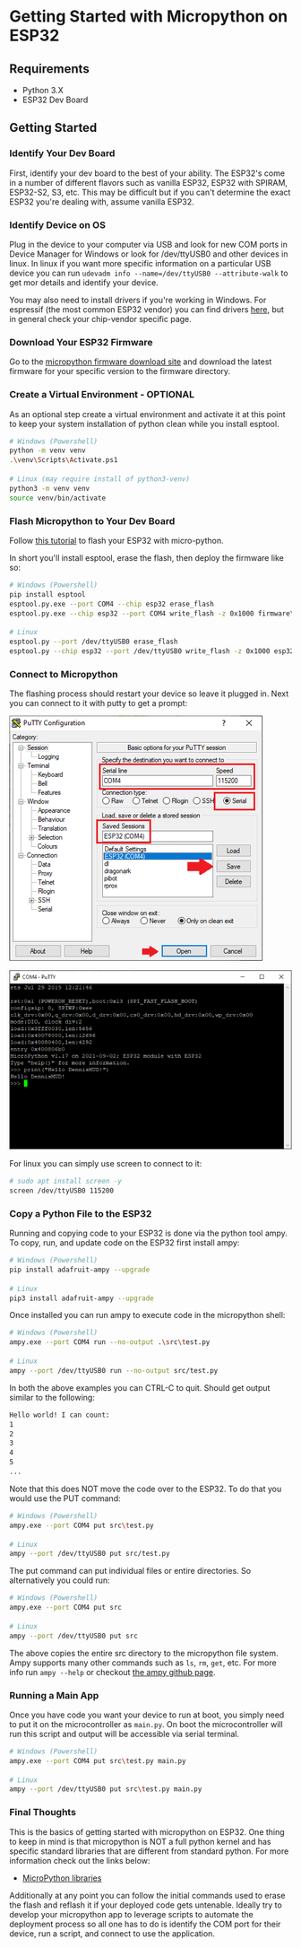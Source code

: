 # Getting Started with Micropython on ESP32

## Requirements

- Python 3.X
- ESP32 Dev Board

## Getting Started

### Identify Your Dev Board

First, identify your dev board to the best of your ability. The ESP32's come in a number of different flavors such as
vanilla ESP32, ESP32 with SPIRAM, ESP32-S2, S3, etc. This may be difficult but if you can't determine the exact ESP32
you're dealing with, assume vanilla ESP32.

### Identify Device on OS

Plug in the device to your computer via USB and look for new COM ports in Device Manager for Windows or look for
/dev/ttyUSB0 and other devices in linux. In linux if you want more specific information on a particular USB device you
can run `udevadm info --name=/dev/ttyUSB0 --attribute-walk` to get mor details and identify your device.

You may also need to install drivers if you're working in Windows. For espressif (the most common ESP32 vendor) you can
find drivers [here](https://www.silabs.com/developers/usb-to-uart-bridge-vcp-drivers), but in general check your
chip-vendor specific page.

### Download Your ESP32 Firmware

Go to the [micropython firmware download site](https://micropython.org/download/#esp32) and download the latest
firmware for your specific version to the firmware directory.

### Create a Virtual Environment - OPTIONAL

As an optional step create a virtual environment and activate it at this point to keep your system installation of
python clean while you install esptool.

```bash
# Windows (Powershell)
python -m venv venv
.\venv\Scripts\Activate.ps1

# Linux (may require install of python3-venv)
python3 -m venv venv 
source venv/bin/activate
```

### Flash Micropython to Your Dev Board

Follow [this tutorial](https://docs.micropython.org/en/latest/esp32/tutorial/intro.html) to flash your ESP32 with
micro-python.

In short you'll install esptool, erase the flash, then deploy the firmware like so:

```bash
# Windows (Powershell)
pip install esptool
esptool.py.exe --port COM4 --chip esp32 erase_flash
esptool.py.exe --chip esp32 --port COM4 write_flash -z 0x1000 firmware\esp32-20210902-v1.17.bin

# Linux
esptool.py --port /dev/ttyUSB0 erase_flash
esptool.py --chip esp32 --port /dev/ttyUSB0 write_flash -z 0x1000 esp32-20210902-v1.17.bin
```

### Connect to Micropython

The flashing process should restart your device so leave it plugged in. Next you can connect to it with putty to get
a prompt:

![](img/20220102-PuttySettings.PNG)

![](img/20221002-MicropythonTerminal.PNG)

For linux you can simply use screen to connect to it:

```bash
# sudo apt install screen -y
screen /dev/ttyUSB0 115200
```

### Copy a Python File to the ESP32

Running and copying code to your ESP32 is done via the python tool ampy. To copy, run, and update code on the ESP32
first install ampy:

```bash
# Windows (Powershell)
pip install adafruit-ampy --upgrade

# Linux
pip3 install adafruit-ampy --upgrade
```

Once installed you can run ampy to execute code in the micropython shell:

```bash
# Windows (Powershell)
ampy.exe --port COM4 run --no-output .\src\test.py

# Linux
ampy --port /dev/ttyUSB0 run --no-output src/test.py
```

In both the above examples you can CTRL-C to quit. Should get output similar to the following:

```bash
Hello world! I can count:
1
2
3
4
5
...
```

Note that this does NOT move the code over to the ESP32. To do that you would use the PUT command:

```bash
# Windows (Powershell)
ampy.exe --port COM4 put src\test.py

# Linux
ampy --port /dev/ttyUSB0 put src/test.py
```

The put command can put individual files or entire directories. So alternatively you could run:

```bash
# Windows (Powershell)
ampy.exe --port COM4 put src

# Linux
ampy --port /dev/ttyUSB0 put src
```

The above copies the entire src directory to the micropython file system. Ampy supports many other commands such as
`ls`, `rm`, `get`, etc. For more info run `ampy --help` or checkout
[the ampy github page](https://github.com/scientifichackers/ampy).

### Running a Main App

Once you have code you want your device to run at boot, you simply need to put it on the microcontroller as `main.py`.
On boot the microcontroller will run this script and output will be accessible via serial terminal.

```bash
# Windows (Powershell)
ampy.exe --port COM4 put src\test.py main.py

# Linux
ampy --port /dev/ttyUSB0 put src\test.py main.py
```

### Final Thoughts

This is the basics of getting started with micropython on ESP32. One thing to keep in mind is that micropython is NOT a
full python kernel and has specific standard libraries that are different from standard python. For more information
check out the links below:

- [MicroPython libraries](https://docs.micropython.org/en/latest/library/index.html)

Additionally at any point you can follow the initial commands used to erase the flash and reflash it if your deployed
code gets untenable. Ideally try to develop your micropython app to leverage scripts to automate the deployment process
so all one has to do is identify the COM port for their device, run a script, and connect to use the application.
